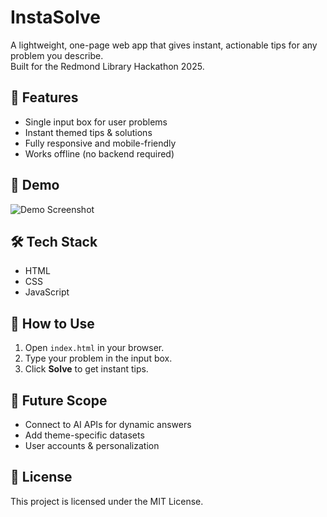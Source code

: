 # InstaSolve

A lightweight, one-page web app that gives instant, actionable tips for any problem you describe.  
Built for the Redmond Library Hackathon 2025.

## 🚀 Features
- Single input box for user problems
- Instant themed tips & solutions
- Fully responsive and mobile-friendly
- Works offline (no backend required)

## 📸 Demo
![Demo Screenshot](assets/screenshots/demo.png)

## 🛠 Tech Stack
- HTML
- CSS
- JavaScript

## 🎯 How to Use
1. Open `index.html` in your browser.
2. Type your problem in the input box.
3. Click **Solve** to get instant tips.

## 📌 Future Scope
- Connect to AI APIs for dynamic answers
- Add theme-specific datasets
- User accounts & personalization

## 📄 License
This project is licensed under the MIT License.
